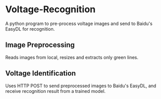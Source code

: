 # Voltage-Recognition
A python program to pre-process voltage images and send to Baidu's EasyDL for recognition.

## Image Preprocessing
Reads images from local, resizes and extracts only green lines.

## Voltage Identification
Uses HTTP POST to send preprocessed images to Baidu's EasyDL, and receive recognition result from a trained model.
